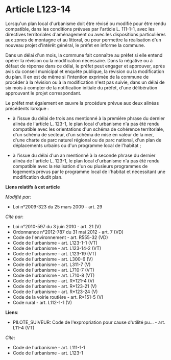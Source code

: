 # Article L123-14

Lorsqu'un plan local d'urbanisme doit être révisé ou modifié pour être rendu compatible, dans les conditions prévues par
l'article L. 111-1-1, avec les directives territoriales d'aménagement ou avec les dispositions particulières aux zones de
montagne et au littoral, ou pour permettre la réalisation d'un nouveau projet d'intérêt général, le préfet en informe la
commune. 

Dans un délai d'un mois, la commune fait connaître au préfet si elle entend opérer la révision ou la modification nécessaire.
Dans la négative ou à défaut de réponse dans ce délai, le préfet peut engager et approuver, après avis du conseil municipal
et enquête publique, la révision ou la modification du plan. Il en est de même si l'intention exprimée de la commune de
procéder à la révision ou à la modification n'est pas suivie, dans un délai de six mois à compter de la notification initiale
du préfet, d'une délibération approuvant le projet correspondant. 

Le préfet met également en œuvre la procédure prévue aux deux alinéas précédents lorsque :

- à l'issue du délai de trois ans mentionné à la première phrase du dernier alinéa de l'article L. 123-1, le plan local
d'urbanisme n'a pas été rendu compatible avec les orientations d'un schéma de cohérence territoriale, d'un schéma de secteur,
d'un schéma de mise en valeur de la mer, d'une charte de parc naturel régional ou de parc national, d'un plan de déplacements
urbains ou d'un programme local de l'habitat ;

- à l'issue du délai d'un an mentionné à la seconde phrase du dernier alinéa de l'article L. 123-1, le plan local d'urbanisme
n'a pas été rendu compatible avec la réalisation d'un ou plusieurs programmes de logements prévus par le programme local de
l'habitat et nécessitant une modification dudit plan.

**Liens relatifs à cet article**

_Modifié par_:

  - Loi n°2009-323 du 25 mars 2009 - art. 29

_Cité par_:

  - Loi n°2010-597 du 3 juin 2010 - art. 21 (V)
  - Ordonnance n°2012-787 du 31 mai 2012 - art. 7 (VD)
  - Code de l'environnement - art. R555-32 (VD)
  - Code de l'urbanisme - art. L123-1-1 (VT)
  - Code de l'urbanisme - art. L123-14-2 (VT)
  - Code de l'urbanisme - art. L123-19 (VT)
  - Code de l'urbanisme - art. L300-6 (V)
  - Code de l'urbanisme - art. L311-7 (V)
  - Code de l'urbanisme - art. L710-7 (VT)
  - Code de l'urbanisme - art. L710-8 (VT)
  - Code de l'urbanisme - art. R*121-4 (V)
  - Code de l'urbanisme - art. R*123-21 (V)
  - Code de l'urbanisme - art. R*123-24 (V)
  - Code de la voirie routière - art. R*151-5 (V)
  - Code rural - art. L112-1-1 (V)

**Liens**:

  - PILOTE_SUIVEUR: Code de l'expropriation pour cause d'utilité pu... - art. L11-4 (VT)

_Cite_:

  - Code de l'urbanisme - art. L111-1-1
  - Code de l'urbanisme - art. L123-1
